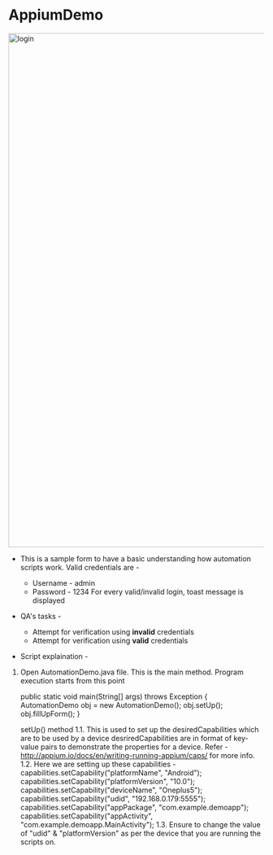 # AppiumDemo

<img width="1011" alt="login" src="https://user-images.githubusercontent.com/46274358/90629843-a8bc0c00-e23d-11ea-941c-0775ed6bd389.png">

* This is a sample form to have a basic understanding how automation scripts work.
  Valid credentials are - 
  * Username - admin
  * Password - 1234
  For every valid/invalid login, toast message is displayed
  
* QA's tasks - 
  * Attempt for verification using **invalid** credentials
  * Attempt for verification using **valid** credentials
  
* Script explaination - 

1. Open AutomationDemo.java file.
   This is the main method. Program execution starts from this point 
   
   public static void main(String[] args) throws Exception {
		AutomationDemo obj = new AutomationDemo();
		obj.setUp();
		obj.fillUpForm();
	}
    
    setUp() method
    1.1. This is used to set up the desiredCapabilities which are to be used by a device
         desriredCapabilities are in format of key-value pairs to demonstrate the properties for a device. Refer - http://appium.io/docs/en/writing-running-appium/caps/ for more info.
    1.2. Here we are setting up these capabilities - 
         capabilities.setCapability("platformName", "Android");
		     capabilities.setCapability("platformVersion", "10.0");
		     capabilities.setCapability("deviceName", "Oneplus5");
		     capabilities.setCapability("udid", "192.168.0.179:5555");
		     capabilities.setCapability("appPackage", "com.example.demoapp");
		     capabilities.setCapability("appActivity", "com.example.demoapp.MainActivity");
    1.3. Ensure to change the value of "udid" & "platformVersion" as per the device that you are running the scripts on. 
    
    
         
         
